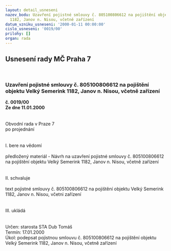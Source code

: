 ```yaml
---
layout: detail_usneseni
nazev_bodu: Uzavření pojistné smlouvy č. 805100806612 na pojištění objektu Velký Semerink
  1182, Janov n. Nisou, včetně zařízení
datum_vzniku_usneseni: '2000-01-11 00:00:00'
cislo_usneseni: '0019/00'
prilohy: []
organ: rada
---
```

<div id="ucUsn_pList" class="usn">
	<span><h2>Usnesení rady MČ Praha 7 </h2>
<br></span><div class="standBody">
<span><h3>Uzavření pojistné smlouvy č. 805100806612 na pojištění objektu Velký Semerink 1182, Janov n. Nisou, včetně zařízení</h3></span><div class="center">
		<strong>č. 0019/00</strong><br>
	</div>
<div class="center">
		<strong>Ze dne 11.01.2000</strong><br><br>
	</div>
<br>Obvodní rada v Praze 7<br>po projednání<br><br><br>I.	bere na vědomí<br><br> předložený materiál - Návrh na uzavření pojistné smlouvy č. 805100806612 na pojištění objektu Velký Semerink 1182, Janov n. Nisou, včetně zařízení<br><br><br>II.	schvaluje <br><br>text  pojistné smlouvy č. 805100806612 na pojištění objektu Velký Semerink 1182, Janov n. Nisou, včetni zařízení<br><br><br>III. ukládá <br><br>	<br> Určen:	starosta	STA Dub Tomáš<br>Termín: 17.01.2000<br>Úkol:	podepsat  pojistnou smlouvu č. 805100806612 na pojištění objektu Velký Semerink 1182, Janov n. Nisou, včetně zařízení<br>
</div>
</div>